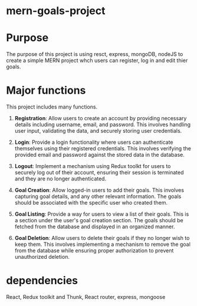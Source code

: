 # mern-goals-project

# Purpose

The purpose of this project is using resct, express, mongoDB, nodeJS to create a simple MERN project whch users can register, log in and edit thier goals. 

# Major functions

This project includes many functions.

1. **Registration**: Allow users to create an account by providing necessary details including username, email, and password. This involves handling user input, validating the data, and securely storing user credentials. 
 
2. **Login**: Provide a login functionality where users can authenticate themselves using their registered credentials. This involves verifying the provided email and password against the stored data in the database. 
 
3. **Logout**: Implement a mechanism using Redux toolkt for users to securely log out of their account, ensuring their session is terminated and they are no longer authenticated. 
 
4. **Goal Creation**: Allow logged-in users to add their goals. This involves capturing goal details, and any other relevant information. The goals should be associated with the specific user who created them. 
 
5. **Goal Listing**: Provide a way for users to view a list of their goals. This is a section under the user's goal creation section. The goals should be fetched from the database and displayed in an organized manner. 
 
6. **Goal Deletion**: Allow users to delete their goals if they no longer wish to keep them. This involves implementing a mechanism to remove the goal from the database while ensuring proper authorization to prevent unauthorized deletion. 
 

# dependencies
React, Redux toolkit and Thunk, React router, express, mongoose
